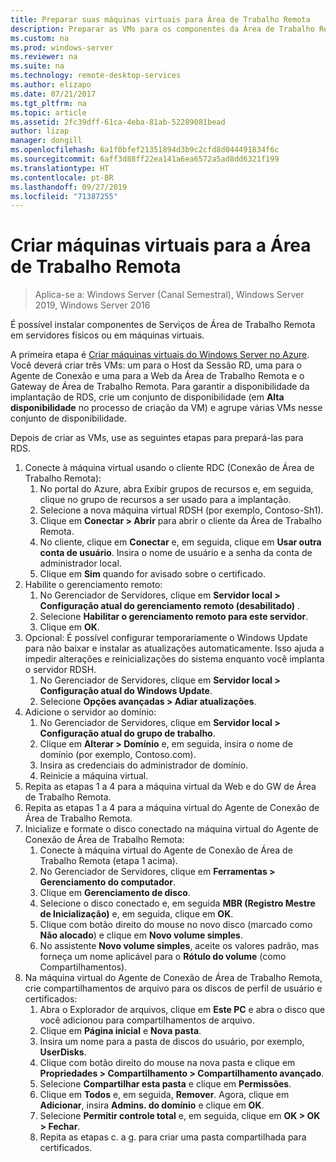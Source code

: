 ```yaml
---
title: Preparar suas máquinas virtuais para Área de Trabalho Remota
description: Preparar as VMs para os componentes da Área de Trabalho Remota
ms.custom: na
ms.prod: windows-server
ms.reviewer: na
ms.suite: na
ms.technology: remote-desktop-services
ms.author: elizapo
ms.date: 07/21/2017
ms.tgt_pltfrm: na
ms.topic: article
ms.assetid: 2fc39dff-61ca-4eba-81ab-52289081bead
author: lizap
manager: dongill
ms.openlocfilehash: 6a1f0bfef21351894d3b9c2cfd8d044491834f6c
ms.sourcegitcommit: 6aff3d88ff22ea141a6ea6572a5ad8dd6321f199
ms.translationtype: HT
ms.contentlocale: pt-BR
ms.lasthandoff: 09/27/2019
ms.locfileid: "71387255"
---
```

# <a name="create-virtual-machines-for-remote-desktop"></a>Criar máquinas virtuais para a Área de Trabalho Remota

>Aplica-se a: Windows Server (Canal Semestral), Windows Server 2019, Windows Server 2016

É possível instalar componentes de Serviços de Área de Trabalho Remota em servidores físicos ou em máquinas virtuais. 

A primeira etapa é [Criar máquinas virtuais do Windows Server no Azure](/azure/virtual-machines/windows/quick-create-portal). Você deverá criar três VMs: um para o Host da Sessão RD, uma para o Agente de Conexão e uma para a Web da Área de Trabalho Remota e o Gateway de Área de Trabalho Remota. Para garantir a disponibilidade da implantação de RDS, crie um conjunto de disponibilidade (em **Alta disponibilidade** no processo de criação da VM) e agrupe várias VMs nesse conjunto de disponibilidade.
 
Depois de criar as VMs, use as seguintes etapas para prepará-las para RDS.

1.  Conecte à máquina virtual usando o cliente RDC (Conexão de Área de Trabalho Remota):  
    1.  No portal do Azure, abra Exibir grupos de recursos e, em seguida, clique no grupo de recursos a ser usado para a implantação.  
    2.  Selecione a nova máquina virtual RDSH (por exemplo, Contoso-Sh1).  
    3.  Clique em **Conectar > Abrir** para abrir o cliente da Área de Trabalho Remota.  
    4.  No cliente, clique em **Conectar** e, em seguida, clique em **Usar outra conta de usuário**. Insira o nome de usuário e a senha da conta de administrador local.  
    5.  Clique em **Sim** quando for avisado sobre o certificado.  
2.  Habilite o gerenciamento remoto:  
    1.  No Gerenciador de Servidores, clique em **Servidor local > Configuração atual do gerenciamento remoto (desabilitado)** .  
    2.  Selecione **Habilitar o gerenciamento remoto para este servidor**.  
    3.  Clique em **OK**.  
3.  Opcional: É possível configurar temporariamente o Windows Update para não baixar e instalar as atualizações automaticamente. Isso ajuda a impedir alterações e reinicializações do sistema enquanto você implanta o servidor RDSH.  
    1.  No Gerenciador de Servidores, clique em **Servidor local > Configuração atual do Windows Update**.  
    2.  Selecione **Opções avançadas > Adiar atualizações**.   
4.  Adicione o servidor ao domínio:  
    1.  No Gerenciador de Servidores, clique em **Servidor local > Configuração atual do grupo de trabalho**.  
    2.  Clique em **Alterar > Domínio** e, em seguida, insira o nome de domínio (por exemplo, Contoso.com).  
    3.  Insira as credenciais do administrador de domínio.  
    4.  Reinicie a máquina virtual.  
5.  Repita as etapas 1 a 4 para a máquina virtual da Web e do GW de Área de Trabalho Remota.  
6.  Repita as etapas 1 a 4 para a máquina virtual do Agente de Conexão de Área de Trabalho Remota.  
7.  Inicialize e formate o disco conectado na máquina virtual do Agente de Conexão de Área de Trabalho Remota:  
    1.  Conecte à máquina virtual do Agente de Conexão de Área de Trabalho Remota (etapa 1 acima).  
    2.  No Gerenciador de Servidores, clique em **Ferramentas > Gerenciamento do computador**.  
    3.  Clique em **Gerenciamento de disco**.  
    4.  Selecione o disco conectado e, em seguida **MBR (Registro Mestre de Inicialização)** e, em seguida, clique em **OK**.  
    5.  Clique com botão direito do mouse no novo disco (marcado como **Não alocado**) e clique em **Novo volume simples**.  
    6.  No assistente **Novo volume simples**, aceite os valores padrão, mas forneça um nome aplicável para o **Rótulo do volume** (como Compartilhamentos).  
8.  Na máquina virtual do Agente de Conexão de Área de Trabalho Remota, crie compartilhamentos de arquivo para os discos de perfil de usuário e certificados:   
    1.  Abra o Explorador de arquivos, clique em **Este PC** e abra o disco que você adicionou para compartilhamentos de arquivo.  
    2.  Clique em **Página inicial** e **Nova pasta**.  
    3.  Insira um nome para a pasta de discos do usuário, por exemplo, **UserDisks**.  
    4.  Clique com botão direito do mouse na nova pasta e clique em **Propriedades > Compartilhamento > Compartilhamento avançado**.  
    5.  Selecione **Compartilhar esta pasta** e clique em **Permissões**.  
    6.  Clique em **Todos** e, em seguida, **Remover**. Agora, clique em **Adicionar**, insira **Admins. do domínio** e clique em **OK**.  
    7.  Selecione **Permitir controle total** e, em seguida, clique em **OK > OK > Fechar**.  
    8.  Repita as etapas c. a g. para criar uma pasta compartilhada para certificados.   


